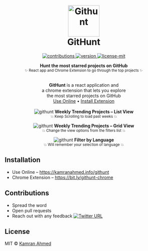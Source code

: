<h1 align="center">
  	<img height="100" src="https://raw.github.com/kamranahmedse/githunt/master/public/img/logo.svg?sanitize=true" alt="Githunt" /> <br> GitHunt
</h1>

<p align="center">
  <a href="https://github.com/kamranahmedse/githunt">
    <img src="https://img.shields.io/badge/contributions-welcome-brightgreen.svg" alt="contributions" />
  </a>
  <a href="https://chrome.google.com/webstore/detail/githunt/khpcnaokfebphakjgdgpinmglconplhp">
    <img src="https://img.shields.io/chrome-web-store/v/khpcnaokfebphakjgdgpinmglconplhp.svg" alt="version" />
  </a>
  <a href="https://github.com/kamranahmedse/githunt/blob/master/license.md">
    <img src="https://img.shields.io/badge/License-MIT-yellow.svg" alt="license-mit" />
  </a>
</p>

<p align="center">
  <b>Hunt the most starred projects on GitHub</b></br>
  <sub>✨ React app and Chrome Extension to go through the top projects ✨<sub> 
</p>

<p align="center">
  <br><b>GitHunt</b> is a react application and<br>a chrome extension that lets you explore
  <br>the most starred projects on GitHub<br><a href="https://kamranahmed.info/githunt">Use Online</a> • <a href="https://bit.ly/githunt-chrome">Install Extension</a>
  <br><br><img alt="githunt" src="./.github/list.png">
  <b>Weekly Trending Projects – List View</b><br>
  <sub>💥 Keep Scrolling to load past weeks 💥</sub>
</p>

<p align="center">
  <img alt="githunt" src="./.github/grid.png">
  <b>Weekly Trending Projects – Grid View</b><br>
  <sub>💥 Change the view options from the filters list 💥</sub>
</p>

<p align="center">
  <img alt="githunt" src="./.github/lang.png">
  <b>Filter by Language</b><br>
  <sub>💥 Will remember your selection of language 💥</sub>
</p>


## Installation

* Use Online – https://kamranahmed.info/githunt
* Chrome Extension – https://bit.ly/githunt-chrome

## Contributions

* Spread the word
* Open pull requests
* Reach out with any feedback [![Twitter URL](https://img.shields.io/twitter/url/https/twitter.com/kamranahmedse.svg?style=social&label=Follow%20%40kamranahmedse)](https://twitter.com/kamranahmedse)

## License
MIT © [Kamran Ahmed](https://kamranahmed.info)
